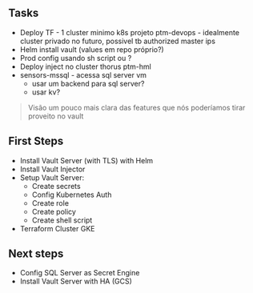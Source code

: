 ## Tasks
- Deploy TF - 1 cluster minimo k8s projeto ptm-devops - idealmente cluster privado no futuro, possivel tb authorized master ips
- Helm install vault (values em repo próprio?)
- Prod config usando sh script ou ?
- Deploy inject no cluster thorus ptm-hml
- sensors-mssql - acessa sql server vm
  - usar um backend para sql server?
  - usar kv?

> Visão um pouco mais clara das features que nós poderíamos tirar proveito no vault

## First Steps
- Install Vault Server (with TLS) with Helm
- Install Vault Injector
- Setup Vault Server:
  - Create secrets
  - Config Kubernetes Auth
  - Create role
  - Create policy
  - Create shell script
- Terraform Cluster GKE  

## Next steps
- Config SQL Server as Secret Engine
- Install Vault Server with HA (GCS)